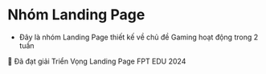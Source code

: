 # Nhóm Landing Page
- Đây là nhóm Landing Page thiết kế về chủ đề Gaming hoạt động trong 2 tuần


🥉 Đã đạt giải Triển Vọng Landing Page FPT EDU 2024
